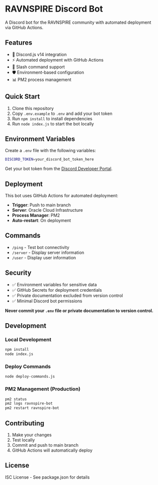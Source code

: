# RAVNSPIRE Discord Bot

A Discord bot for the RAVNSPIRE community with automated deployment via GitHub Actions.

## Features

- 🤖 Discord.js v14 integration
- ⚡ Automated deployment with GitHub Actions
- 🔧 Slash command support
- 🛡️ Environment-based configuration
- 📊 PM2 process management

## Quick Start

1. Clone this repository
2. Copy `.env.example` to `.env` and add your bot token
3. Run `npm install` to install dependencies
4. Run `node index.js` to start the bot locally

## Environment Variables

Create a `.env` file with the following variables:

```bash
DISCORD_TOKEN=your_discord_bot_token_here
```

Get your bot token from the [Discord Developer Portal](https://discord.com/developers/applications).

## Deployment

This bot uses GitHub Actions for automated deployment:

- **Trigger**: Push to main branch
- **Server**: Oracle Cloud Infrastructure
- **Process Manager**: PM2
- **Auto-restart**: On deployment

## Commands

- `/ping` - Test bot connectivity
- `/server` - Display server information
- `/user` - Display user information

## Security

- ✅ Environment variables for sensitive data
- ✅ GitHub Secrets for deployment credentials
- ✅ Private documentation excluded from version control
- ✅ Minimal Discord bot permissions

**Never commit your `.env` file or private documentation to version control.**

## Development

### Local Development
```bash
npm install
node index.js
```

### Deploy Commands
```bash
node deploy-commands.js
```

### PM2 Management (Production)
```bash
pm2 status
pm2 logs ravnspire-bot
pm2 restart ravnspire-bot
```

## Contributing

1. Make your changes
2. Test locally
3. Commit and push to main branch
4. GitHub Actions will automatically deploy

## License

ISC License - See package.json for details